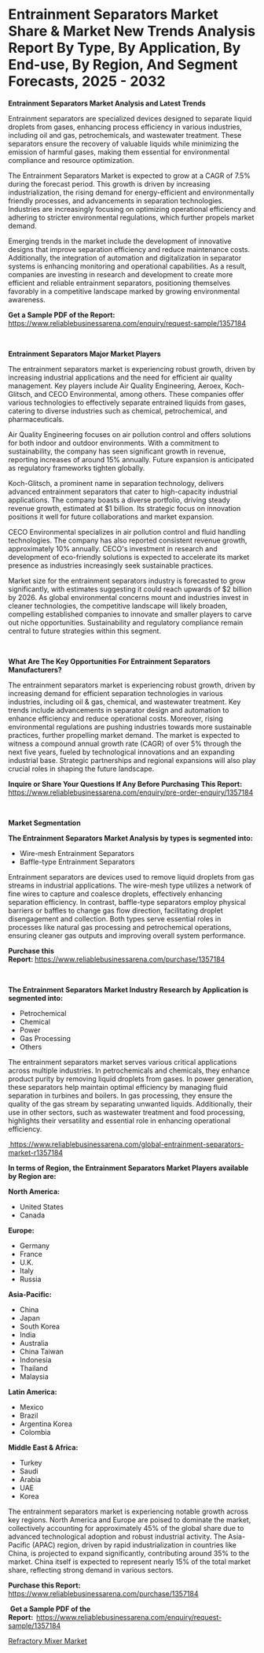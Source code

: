 <p><h1>Entrainment Separators Market Share & Market New Trends Analysis Report By Type, By Application, By End-use, By Region, And Segment Forecasts, 2025 - 2032</h1></p><p><strong>Entrainment Separators Market Analysis and Latest Trends</strong></p>
<p><p>Entrainment separators are specialized devices designed to separate liquid droplets from gases, enhancing process efficiency in various industries, including oil and gas, petrochemicals, and wastewater treatment. These separators ensure the recovery of valuable liquids while minimizing the emission of harmful gases, making them essential for environmental compliance and resource optimization.</p><p>The Entrainment Separators Market is expected to grow at a CAGR of 7.5% during the forecast period. This growth is driven by increasing industrialization, the rising demand for energy-efficient and environmentally friendly processes, and advancements in separation technologies. Industries are increasingly focusing on optimizing operational efficiency and adhering to stricter environmental regulations, which further propels market demand. </p><p>Emerging trends in the market include the development of innovative designs that improve separation efficiency and reduce maintenance costs. Additionally, the integration of automation and digitalization in separator systems is enhancing monitoring and operational capabilities. As a result, companies are investing in research and development to create more efficient and reliable entrainment separators, positioning themselves favorably in a competitive landscape marked by growing environmental awareness.</p></p>
<p><strong>Get a Sample PDF of the Report:&nbsp;</strong> <a href="https://www.reliablebusinessarena.com/enquiry/request-sample/1357184?utm_campaign=2279&utm_medium=2&utm_source=Github&utm_content=ia&utm_term=16022025&utm_id=entrainment-separators">https://www.reliablebusinessarena.com/enquiry/request-sample/1357184</a></p>
<p>&nbsp;</p>
<p><strong>Entrainment Separators Major Market Players</strong></p>
<p><p>The entrainment separators market is experiencing robust growth, driven by increasing industrial applications and the need for efficient air quality management. Key players include Air Quality Engineering, Aeroex, Koch-Glitsch, and CECO Environmental, among others. These companies offer various technologies to effectively separate entrained liquids from gases, catering to diverse industries such as chemical, petrochemical, and pharmaceuticals.</p><p>Air Quality Engineering focuses on air pollution control and offers solutions for both indoor and outdoor environments. With a commitment to sustainability, the company has seen significant growth in revenue, reporting increases of around 15% annually. Future expansion is anticipated as regulatory frameworks tighten globally.</p><p>Koch-Glitsch, a prominent name in separation technology, delivers advanced entrainment separators that cater to high-capacity industrial applications. The company boasts a diverse portfolio, driving steady revenue growth, estimated at $1 billion. Its strategic focus on innovation positions it well for future collaborations and market expansion.</p><p>CECO Environmental specializes in air pollution control and fluid handling technologies. The company has also reported consistent revenue growth, approximately 10% annually. CECO's investment in research and development of eco-friendly solutions is expected to accelerate its market presence as industries increasingly seek sustainable practices.</p><p>Market size for the entrainment separators industry is forecasted to grow significantly, with estimates suggesting it could reach upwards of $2 billion by 2026. As global environmental concerns mount and industries invest in cleaner technologies, the competitive landscape will likely broaden, compelling established companies to innovate and smaller players to carve out niche opportunities. Sustainability and regulatory compliance remain central to future strategies within this segment.</p></p>
<p>&nbsp;</p>
<p><strong>What Are The Key Opportunities For Entrainment Separators Manufacturers?</strong></p>
<p><p>The entrainment separators market is experiencing robust growth, driven by increasing demand for efficient separation technologies in various industries, including oil & gas, chemical, and wastewater treatment. Key trends include advancements in separator design and automation to enhance efficiency and reduce operational costs. Moreover, rising environmental regulations are pushing industries towards more sustainable practices, further propelling market demand. The market is expected to witness a compound annual growth rate (CAGR) of over 5% through the next five years, fueled by technological innovations and an expanding industrial base. Strategic partnerships and regional expansions will also play crucial roles in shaping the future landscape.</p></p>
<p><strong>Inquire or Share Your Questions If Any Before Purchasing This Report:</strong> <a href="https://www.reliablebusinessarena.com/enquiry/pre-order-enquiry/1357184?utm_campaign=2279&utm_medium=2&utm_source=Github&utm_content=ia&utm_term=16022025&utm_id=entrainment-separators">https://www.reliablebusinessarena.com/enquiry/pre-order-enquiry/1357184</a></p>
<p>&nbsp;</p>
<p><strong>Market Segmentation</strong></p>
<p><strong>The Entrainment Separators Market Analysis by types is segmented into:</strong></p>
<p><ul><li>Wire-mesh Entrainment Separators</li><li>Baffle-type Entrainment Separators</li></ul></p>
<p><p>Entrainment separators are devices used to remove liquid droplets from gas streams in industrial applications. The wire-mesh type utilizes a network of fine wires to capture and coalesce droplets, effectively enhancing separation efficiency. In contrast, baffle-type separators employ physical barriers or baffles to change gas flow direction, facilitating droplet disengagement and collection. Both types serve essential roles in processes like natural gas processing and petrochemical operations, ensuring cleaner gas outputs and improving overall system performance.</p></p>
<p><strong>Purchase this Report:&nbsp;</strong><a href="https://www.reliablebusinessarena.com/purchase/1357184?utm_campaign=2279&utm_medium=2&utm_source=Github&utm_content=ia&utm_term=16022025&utm_id=entrainment-separators">https://www.reliablebusinessarena.com/purchase/1357184</a></p>
<p>&nbsp;</p>
<p><strong>The Entrainment Separators Market Industry Research by Application is segmented into:</strong></p>
<p><ul><li>Petrochemical</li><li>Chemical</li><li>Power</li><li>Gas Processing</li><li>Others</li></ul></p>
<p><p>The entrainment separators market serves various critical applications across multiple industries. In petrochemicals and chemicals, they enhance product purity by removing liquid droplets from gases. In power generation, these separators help maintain optimal efficiency by managing fluid separation in turbines and boilers. In gas processing, they ensure the quality of the gas stream by separating unwanted liquids. Additionally, their use in other sectors, such as wastewater treatment and food processing, highlights their versatility and essential role in enhancing operational efficiency.</p></p>
<p><a href="https://www.reliablebusinessarena.com/global-entrainment-separators-market-r1357184?utm_campaign=2279&utm_medium=2&utm_source=Github&utm_content=ia&utm_term=16022025&utm_id=entrainment-separators">&nbsp;https://www.reliablebusinessarena.com/global-entrainment-separators-market-r1357184</a></p>
<p><strong>In terms of Region, the Entrainment Separators Market Players available by Region are:</strong></p>
<p>
    <p> <strong> North America: </strong>
        <ul>
            <li>United States</li>
            <li>Canada</li>
        </ul>
        </p> 
    <p> <strong> Europe: </strong>
        <ul>
            <li>Germany</li>
            <li>France</li>
            <li>U.K.</li>
            <li>Italy</li>
            <li>Russia</li>
        </ul>
        </p> 
    <p> <strong> Asia-Pacific: </strong>
        <ul>
            <li>China</li>
            <li>Japan</li>
            <li>South Korea</li>
            <li>India</li>
            <li>Australia</li>
            <li>China Taiwan</li>
            <li>Indonesia</li>
            <li>Thailand</li>
            <li>Malaysia</li>
        </ul>
        </p> 
    <p> <strong> Latin America: </strong>
        <ul>
            <li>Mexico</li>
            <li>Brazil</li>
            <li>Argentina Korea</li>
            <li>Colombia</li>
        </ul>
        </p> 
    <p> <strong> Middle East & Africa: </strong>
        <ul>
            <li>Turkey</li>
            <li>Saudi</li>
            <li>Arabia</li>
            <li>UAE</li>
            <li>Korea</li>
        </ul>
    </p>
    </p>
<p><p>The entrainment separators market is experiencing notable growth across key regions. North America and Europe are poised to dominate the market, collectively accounting for approximately 45% of the global share due to advanced technological adoption and robust industrial activity. The Asia-Pacific (APAC) region, driven by rapid industrialization in countries like China, is projected to expand significantly, contributing around 35% to the market. China itself is expected to represent nearly 15% of the total market share, reflecting strong demand in various sectors.</p></p>
<p><strong>Purchase this Report: </strong><a href="https://www.reliablebusinessarena.com/purchase/1357184?utm_campaign=2279&utm_medium=2&utm_source=Github&utm_content=ia&utm_term=16022025&utm_id=entrainment-separators">https://www.reliablebusinessarena.com/purchase/1357184</a></p>
<p>&nbsp;<strong>Get a Sample PDF of the Report:&nbsp;&nbsp;</strong><a href="https://www.reliablebusinessarena.com/enquiry/request-sample/1357184?utm_campaign=2279&utm_medium=2&utm_source=Github&utm_content=ia&utm_term=16022025&utm_id=entrainment-separators">https://www.reliablebusinessarena.com/enquiry/request-sample/1357184</a></p>
<p><strong></strong></p>
<p><p><a href="https://github.com/mayabungard8092/Market-Research-Report-List-1/blob/main/refractory-mixer-market.md?utm_campaign=2279&utm_medium=2&utm_source=Github&utm_content=ia&utm_term=16022025&utm_id=entrainment-separators">Refractory Mixer Market</a></p></p>